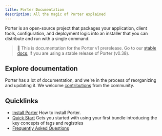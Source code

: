 ```yaml
---
title: Porter Documentation
description: All the magic of Porter explained
---
```


Porter is an open-source project that packages your application, client tools, configuration, and deployment logic into an installer that you can distribute and run with a single command.

> 🚧 This is documentation for the Porter v1 prerelease. Go to our [stable docs](https://porter.sh/docs/), if you are using a stable release of Porter (v0.38). 

## Explore documentation

Porter has a lot of documentation, and we're in the process of reorganizing and updating it. We welcome [contributions](/contribute/) from the community. 

## Quicklinks

* [Install Porter](/install/) How to install Porter. 
* [Quick Start](/quickstart/) Gets you started with using your first bundle introducing the key concepts of tags and registries 
* [Frequently Asked Questions](/faq) 
